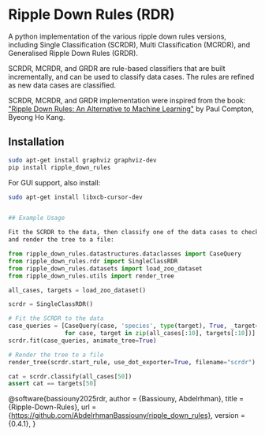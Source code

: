 # Ripple Down Rules (RDR)

A python implementation of the various ripple down rules versions, including Single Classification (SCRDR),
Multi Classification (MCRDR), and Generalised Ripple Down Rules (GRDR).

SCRDR, MCRDR, and GRDR are rule-based classifiers that are built incrementally, and can be used to classify
data cases. The rules are refined as new data cases are classified.

SCRDR, MCRDR, and GRDR implementation were inspired from the book:
["Ripple Down Rules: An Alternative to Machine Learning"](https://doi.org/10.1201/9781003126157) by Paul Compton, Byeong Ho Kang.

## Installation

```bash
sudo apt-get install graphviz graphviz-dev
pip install ripple_down_rules
```
For GUI support, also install:

```bash
sudo apt-get install libxcb-cursor-dev
```

```bash

## Example Usage

Fit the SCRDR to the data, then classify one of the data cases to check if its correct,
and render the tree to a file:
```

```python
from ripple_down_rules.datastructures.dataclasses import CaseQuery
from ripple_down_rules.rdr import SingleClassRDR
from ripple_down_rules.datasets import load_zoo_dataset
from ripple_down_rules.utils import render_tree

all_cases, targets = load_zoo_dataset()

scrdr = SingleClassRDR()

# Fit the SCRDR to the data
case_queries = [CaseQuery(case, 'species', type(target), True, _target=target)
                for case, target in zip(all_cases[:10], targets[:10])]
scrdr.fit(case_queries, animate_tree=True)

# Render the tree to a file
render_tree(scrdr.start_rule, use_dot_exporter=True, filename="scrdr")

cat = scrdr.classify(all_cases[50])
assert cat == targets[50]
```

@software{bassiouny2025rdr,
author = {Bassiouny, Abdelrhman},
title = {Ripple-Down-Rules},
url = {https://github.com/AbdelrhmanBassiouny/ripple_down_rules},
version = {0.4.1},
}
